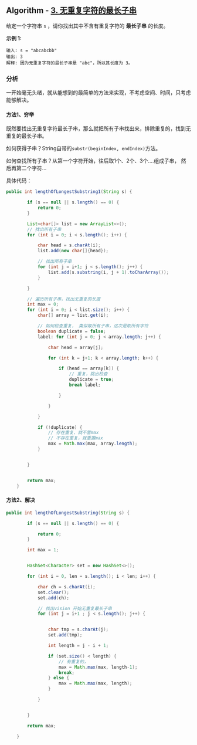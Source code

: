 ## Algorithm - [3. 无重复字符的最长子串](https://leetcode.cn/problems/longest-substring-without-repeating-characters/description/)

给定一个字符串 `s` ，请你找出其中不含有重复字符的 **最长子串** 的长度。

 

**示例 1:**

```text
输入: s = "abcabcbb"
输出: 3 
解释: 因为无重复字符的最长子串是 "abc"，所以其长度为 3。
```

### 分析

一开始毫无头绪，就从能想到的最简单的方法来实现，不考虑空间、时间，只考虑能够解决。

#### 方法1、穷举

既然要找出无重复字符最长子串，那么就把所有子串找出来，排除重复的，找到无重复的最长子串。

如何获得子串？String自带的```substr(beginIndex, endIndex)```方法。

如何查找所有子串？从第一个字符开始，往后取1个、2个、3个....组成子串， 然后再第二个字符...

具体代码：

```java
public int lengthOfLongestSubstring1(String s) {

        if (s == null || s.length() == 0) {
            return 0;
        }

        List<char[]> list = new ArrayList<>();
        // 找出所有子串
        for (int i = 0; i < s.length(); i++) {

            char head = s.charAt(i);
            list.add(new char[]{head});

            // 找出所有子串
            for (int j = i+1; j < s.length(); j++) {
                list.add(s.substring(i, j + 1).toCharArray());
            }

        }

        // 遍历所有子串，找出无重复的长度
        int max = 0;
        for (int i = 0; i < list.size(); i++) {
            char[] array = list.get(i);

            // 如何检查重复， 类似取所有子串，这次是取所有字符
            boolean duplicate = false;
            label: for (int j = 0; j < array.length; j++) {

                char head = array[j];

                for (int k = j+1; k < array.length; k++) {

                    if (head == array[k]) {
                        // 重复，跳出检查
                        duplicate = true;
                        break label;

                    }

                }

            }

            if (!duplicate) {
                // 存在重复，就不管max
                // 不存在重复，就重置max
                max = Math.max(max, array.length);
            }


        }


        return max;
    }
```





#### 方法2、解决

```java
public int lengthOfLongestSubstring(String s) {

        if (s == null || s.length() == 0) {

            return 0;
        }

        int max = 1;


        HashSet<Character> set = new HashSet<>();

        for (int i = 0, len = s.length(); i < len; i++) {

            char ch = s.charAt(i);
            set.clear();
            set.add(ch);

            // 找出vision 开始无重复最长子串
            for (int j = i+1 ; j < s.length(); j++) {


                char tmp = s.charAt(j);
                set.add(tmp);

                int length = j - i + 1;

                if (set.size() < length) {
                    // 有重复的，
                    max = Math.max(max, length-1);
                    break;
                } else {
                    max = Math.max(max, length);
                }

            }


        }

        return max;

    }
```





